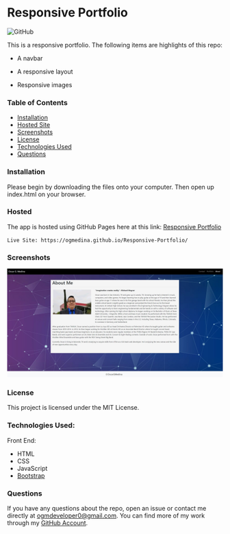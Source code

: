 # Responsive Portfolio
![GitHub](https://img.shields.io/github/license/ogmedina/Responsive-Portfolio)

This is a responsive portfolio. The following items are highlights of this repo:

* A navbar

* A responsive layout

* Responsive images

### Table of Contents

* [Installation](#installation)
* [Hosted Site](#hosted)
* [Screenshots](#screenshots)
* [License](#license)
* [Technologies Used](#technologies%20used)
* [Questions](#questions)

### Installation
Please begin by downloading the files onto your computer. Then open up index.html on your browser.


### Hosted
The app is hosted using GitHub Pages here at this link: [Responsive Portfolio](https://ogmedina.github.io/Responsive-Portfolio/)
```
Live Site: https://ogmedina.github.io/Responsive-Portfolio/
```

### Screenshots 
![portfolio](./Images/responsiveportfolio.JPG)

### License
This project is licensed under the MIT License. 

### Technologies Used:
Front End: 
* HTML
* CSS
* JavaScript
* [Bootstrap](https://getbootstrap.com/)

### Questions
If you have any questions about the repo, open an issue or contact me directly at ogmdeveloper0@gmail.com. You can find more of my work through my [GitHub Account](https://github.com/ogmedina/).